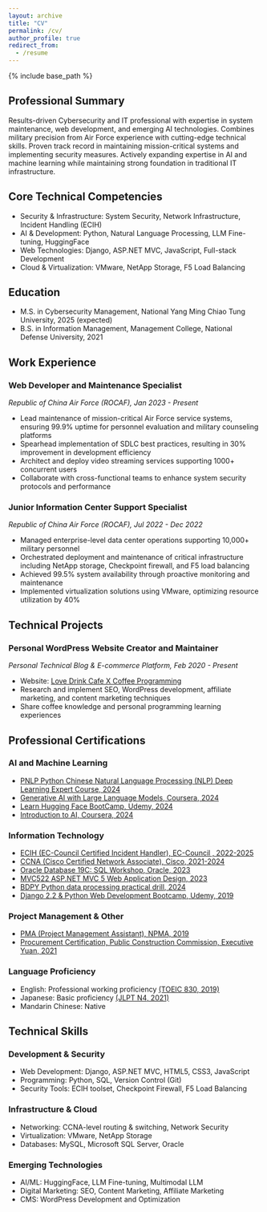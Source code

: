 ```yaml
---
layout: archive
title: "CV"
permalink: /cv/
author_profile: true
redirect_from:
  - /resume
---
```


{% include base_path %}

## Professional Summary
Results-driven Cybersecurity and IT professional with expertise in system maintenance, web development, and emerging AI technologies. Combines military precision from Air Force experience with cutting-edge technical skills. Proven track record in maintaining mission-critical systems and implementing security measures. Actively expanding expertise in AI and machine learning while maintaining strong foundation in traditional IT infrastructure.


## Core Technical Competencies

- Security & Infrastructure: System Security, Network Infrastructure, Incident Handling (ECIH)
- AI & Development: Python, Natural Language Processing, LLM Fine-tuning, HuggingFace
- Web Technologies: Django, ASP.NET MVC, JavaScript, Full-stack Development
- Cloud & Virtualization: VMware, NetApp Storage, F5 Load Balancing

## Education

- M.S. in Cybersecurity Management, National Yang Ming Chiao Tung University, 2025 (expected)
- B.S. in Information Management, Management College, National Defense University, 2021

## Work Experience

### Web Developer and Maintenance Specialist
*Republic of China Air Force (ROCAF), Jan 2023 - Present*
- Lead maintenance of mission-critical Air Force service systems, ensuring 99.9% uptime for personnel evaluation and military counseling platforms
- Spearhead implementation of SDLC best practices, resulting in 30% improvement in development efficiency
- Architect and deploy video streaming services supporting 1000+ concurrent users
- Collaborate with cross-functional teams to enhance system security protocols and performance

### Junior Information Center Support Specialist
*Republic of China Air Force (ROCAF), Jul 2022 - Dec 2022*

- Managed enterprise-level data center operations supporting 10,000+ military personnel
- Orchestrated deployment and maintenance of critical infrastructure including NetApp storage, Checkpoint firewall, and F5 load balancing
- Achieved 99.5% system availability through proactive monitoring and maintenance
- Implemented virtualization solutions using VMware, optimizing resource utilization by 40%

## Technical Projects
### Personal WordPress Website Creator and Maintainer
*Personal Technical Blog & E-commerce Platform, Feb 2020 - Present*
- Website: [Love Drink Cafe X Coffee Programming](https://lovedrinkcafe.com)
- Research and implement SEO, WordPress development, affiliate marketing, and content marketing techniques
- Share coffee knowledge and personal programming learning experiences

## Professional Certifications

### AI and Machine Learning
- [PNLP Python Chinese Natural Language Processing (NLP) Deep Learning Expert Course, 2024](https://t3764800.p.clickup-attachments.com/t3764800/bd14c453-b3c2-44ec-82e8-d3d20909200a/image.png?view=open)   
- [Generative AI with Large Language Models, Coursera, 2024](https://coursera.org/share/32a3342640ea17246b2a96aa6a3ff9b3)
- [Learn Hugging Face BootCamp, Udemy, 2024](https://www.udemy.com/certificate/UC-673eadde-0a6b-4883-8c46-03d9804670a0/)
- [Introduction to AI, Coursera, 2024](https://coursera.org/share/f1a5c3b6f7af9e53039f5b05e20f6bdb)

### Information Technology
- [ECIH (EC-Council Certified Incident Handler), EC-Council , 2022-2025](https://t3764800.p.clickup-attachments.com/t3764800/5f36874b-8dde-4b33-8c7d-cfe2ea920735/ECC5037842691.jpeg?view=open)
- [CCNA (Cisco Certified Network Associate), Cisco, 2021-2024](https://t3764800.p.clickup-attachments.com/t3764800/e9c4a176-cf25-458a-9508-340c289b63bc/Cisco%20Certifications.jpeg?view=open)
- [Oracle Database 19C: SQL Workshop, Oracle, 2023](https://t3764800.p.clickup-attachments.com/t3764800/5b141f1b-a0d5-46ea-9440-3bb29fb1b8a9/oracle-certificate.jpg?view=open) 
- [MVC522 ASP.NET MVC 5 Web Application Design, 2023](https://t3764800.p.clickup-attachments.com/t3764800/db5dd9fe-407c-4b1b-8ff7-4e4a322a6cde/ASP.NET%20MVC%205.jpg?view=open) 
- [BDPY Python data processing practical drill, 2024](https://t3764800.p.clickup-attachments.com/t3764800/6607a159-1640-495d-9b54-f923d66cee97/BDPY.jpg?view=open)  
- [Django 2.2 & Python Web Development Bootcamp, Udemy, 2019](https://www.udemy.com/certificate/UC-DK32X8UO/) 

### Project Management & Other
-  [PMA (Project Management Assistant), NPMA, 2019](https://t3764800.p.clickup-attachments.com/t3764800/44a2f1e1-6b0e-4d39-aded-fdb486d04dc8/Screen%20Shot%202024-07-14%20at%203.11.07%20PM.png?view=open) 
-  [Procurement Certification, Public Construction Commission, Executive Yuan, 2021](https://t3764800.p.clickup-attachments.com/t3764800/95e6babd-de9c-4cce-9aa5-7f0e2016cf09/%E6%8E%A1%E8%B3%BC%E8%AD%89%E7%85%A7.jpg?view=open)  


### Language Proficiency
- English: Professional working proficiency [(TOEIC 830, 2019)](https://t3764800.p.clickup-attachments.com/t3764800/2bb2f7e6-ce9f-4d2d-ad6f-a219128ab5aa/Screen%20Shot%202024-07-14%20at%203.23.07%20PM.png?view=open) 
- Japanese: Basic proficiency [(JLPT N4, 2021)](https://t3764800.p.clickup-attachments.com/t3764800/96d7469a-0b10-4d85-8d1a-159cb983f33c/image.png?view=open)  
- Mandarin Chinese: Native

## Technical Skills

### Development & Security

- Web Development: Django, ASP.NET MVC, HTML5, CSS3, JavaScript
- Programming: Python, SQL, Version Control (Git)
- Security Tools: ECIH toolset, Checkpoint Firewall, F5 Load Balancing

### Infrastructure & Cloud

- Networking: CCNA-level routing & switching, Network Security
- Virtualization: VMware, NetApp Storage
- Databases: MySQL, Microsoft SQL Server, Oracle

### Emerging Technologies

- AI/ML: HuggingFace, LLM Fine-tuning, Multimodal LLM
- Digital Marketing: SEO, Content Marketing, Affiliate Marketing
- CMS: WordPress Development and Optimization

